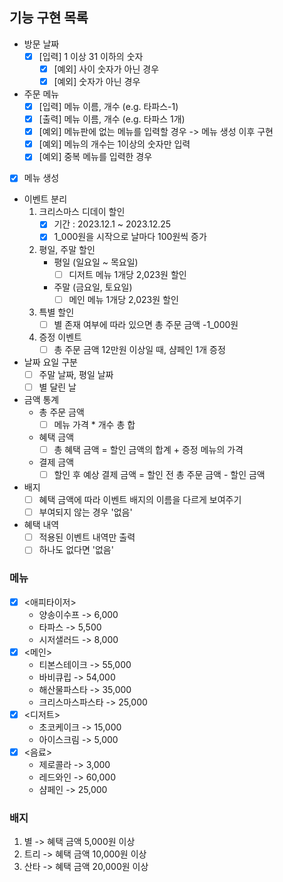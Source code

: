 ## 기능 구현 목록

- 방문 날짜 
  - [x] [입력] 1 이상 31 이하의 숫자
    - [x] [예외] 사이 숫자가 아닌 경우
    - [x] [예외] 숫자가 아닌 경우

- 주문 메뉴
  - [x] [입력] 메뉴 이름, 개수 (e.g. 타파스-1)
  - [x] [출력] 메뉴 이름, 개수 (e.g. 타파스 1개)
  - [x] [예외] 메뉴판에 없는 메뉴를 입력할 경우     -> 메뉴 생성 이후 구현
  - [x] [예외] 메뉴의 개수는 1이상의 숫자만 입력
  - [x] [예외] 중복 메뉴를 입력한 경우

- [x] 메뉴 생성

- 이벤트 분리
  1. 크리스마스 디데이 할인
     - [x] 기간 : 2023.12.1 ~ 2023.12.25
     - [x] 1_000원을 시작으로 날마다 100원씩 증가
  2. 평일, 주말 할인
     - 평일 (일요일 ~ 목요일)
       - [ ] 디저트 메뉴 1개당 2,023원 할인
     - 주말 (금요일, 토요일)
       - [ ] 메인 메뉴 1개당 2,023원 할인
  3. 특별 할인
     - [ ] 별 존재 여부에 따라 있으면 총 주문 금액 -1_000원
  4. 증정 이벤트
     - [ ] 총 주문 금액 12만원 이상일 때, 샴페인 1개 증정

- 날짜 요일 구분
  - [ ] 주말 날짜, 평일 날짜
  - [ ] 별 달린 날

- 금액 통계
  - 총 주문 금액
    - [ ] 메뉴 가격 * 개수 총 합
  - 혜택 금액
    - [ ] 총 혜택 금액 = 할인 금액의 합계 + 증정 메뉴의 가격
  - 결제 금액
    - [ ] 할인 후 예상 결제 금액 = 할인 전 총 주문 금액 - 할인 금액

- 배지
  - [ ] 혜택 금액에 따라 이벤트 배지의 이름을 다르게 보여주기
  - [ ] 부여되지 않는 경우 '없음'

- 혜택 내역
  - [ ] 적용된 이벤트 내역만 출력
  - [ ] 하나도 없다면 '없음'

### 메뉴
  - [x] <애피타이저>
    - 양송이수프 -> 6,000
    - 타파스    -> 5,500
    - 시저샐러드 -> 8,000
  - [x] <메인>
    - 티본스테이크 -> 55,000
    - 바비큐립    -> 54,000
    - 해산물파스타 -> 35,000
    - 크리스마스파스타 -> 25,000
  - [x] <디저트>
    - 초코케이크 -> 15,000
    - 아이스크림 -> 5,000
  - [x] <음료>
    - 제로콜라 -> 3,000
    - 레드와인 -> 60,000
    - 샴페인 -> 25,000

### 배지
1. 별    -> 혜택 금액 5,000원 이상
2. 트리   -> 혜택 금액 10,000원 이상 
3. 산타   -> 혜택 금액 20,000원 이상